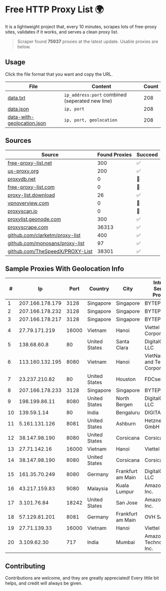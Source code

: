 
# Free HTTP Proxy List 🌍

It is a lightweight project that, every 10 minutes, scrapes lots of free-proxy sites, validates if it works, and serves a clean proxy list.


> Scraper found **75937** proxies at the latest update. Usable proxies are below.

## Usage

Click the file format that you want and copy the URL.


|File|Content|Count|
|----|-------|-----|
|[data.txt](https://raw.githubusercontent.com/themiralay/Proxy-List-World/master/data.txt)|`ip_address:port` combined (seperated new line)|208|
|[data.json](https://raw.githubusercontent.com/themiralay/Proxy-List-World/master/data.json)|`ip, port`|208|
|[data-with-geolocation.json](https://raw.githubusercontent.com/themiralay/Proxy-List-World/master/data-with-geolocation.json)|`ip, port, geolocation`|208|

## Sources

|Source|Found Proxies|Succeed|
|------|-------------|-------|
|[free-proxy-list.net](https://free-proxy-list.net)|300|✅|
|[us-proxy.org](https://www.us-proxy.org)|200|✅|
|[proxydb.net](http://proxydb.net)|0|🚫|
|[free-proxy-list.com](https://free-proxy-list.com/?page=&port=&type%5B%5D=http&type%5B%5D=https&up_time=0&search=Search)|0|🚫|
|[proxy-list.download](https://www.proxy-list.download/HTTP)|26|✅|
|[vpnoverview.com](https://vpnoverview.com/privacy/anonymous-browsing/free-proxy-servers)|0|🚫|
|[proxyscan.io](https://www.proxyscan.io)|0|🚫|
|[proxylist.geonode.com](https://proxylist.geonode.com/api/proxy-list?limit=300&page=1&sort_by=lastChecked&sort_type=desc&protocols=http,https)|300|✅|
|[proxyscrape.com](https://api.proxyscrape.com/v2/?request=displayproxies&protocol=http&timeout=10000&country=all&ssl=all&anonymity=all)|36313|✅|
|[github.com/clarketm/proxy-list](https://raw.githubusercontent.com/clarketm/proxy-list/master/proxy-list-raw.txt)|400|✅|
|[github.com/monosans/proxy-list](https://raw.githubusercontent.com/monosans/proxy-list/main/proxies/http.txt)|97|✅|
|[github.com/TheSpeedX/PROXY-List](https://raw.githubusercontent.com/TheSpeedX/PROXY-List/master/http.txt)|38301|✅|


## Sample Proxies With Geolocation Info

|#|Ip|Port|Country|City|Internet Service Provider|
|-|--|----|-------|----|-------------------------|
|1|207.166.178.179|3128|Singapore|Singapore|BYTEPLUS|
|2|207.166.178.232|3128|Singapore|Singapore|BYTEPLUS|
|3|207.166.178.217|3128|Singapore|Singapore|BYTEPLUS|
|4|27.79.171.219|16000|Vietnam|Hanoi|Viettel Corporation|
|5|138.68.60.8|80|United States|Santa Clara|DigitalOcean, LLC|
|6|113.160.132.195|8080|Vietnam|Hanoi|VietNam Post and Telecom Corporation|
|7|23.237.210.82|80|United States|Houston|FDCservers.net|
|8|207.166.178.233|3128|Singapore|Singapore|BYTEPLUS|
|9|198.199.86.11|8080|United States|North Bergen|DigitalOcean, LLC|
|10|139.59.1.14|80|India|Bengaluru|DIGITALOCEAN|
|11|5.161.131.126|8081|United States|Ashburn|Hetzner Online GmbH|
|12|38.147.98.190|8080|United States|Corsicana|Corsicana ISD|
|13|27.71.142.16|16000|Vietnam|Hanoi|Viettel Group|
|14|38.147.98.190|8080|United States|Corsicana|Corsicana ISD|
|15|161.35.70.249|8080|Germany|Frankfurt am Main|DigitalOcean, LLC|
|16|43.217.159.83|9080|Malaysia|Kuala Lumpur|Amazon.com, Inc.|
|17|3.101.76.84|18242|United States|San Jose|Amazon.com, Inc.|
|18|57.129.81.201|8081|Germany|Frankfurt am Main|OVH SAS|
|19|27.71.139.33|16000|Vietnam|Hanoi|Viettel Group|
|20|3.109.62.30|717|India|Mumbai|Amazon Technologies Inc.|



## Contributing

Contributions are welcome, and they are greatly appreciated! Every
little bit helps, and credit will always be given.

